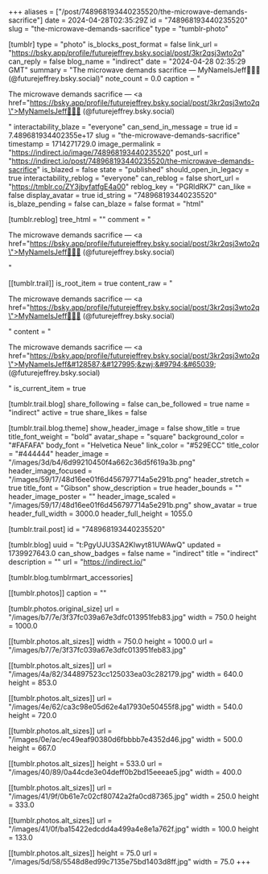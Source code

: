+++
aliases = ["/post/748968193440235520/the-microwave-demands-sacrifice"]
date = 2024-04-28T02:35:29Z
id = "748968193440235520"
slug = "the-microwave-demands-sacrifice"
type = "tumblr-photo"

[tumblr]
type = "photo"
is_blocks_post_format = false
link_url = "https://bsky.app/profile/futurejeffrey.bsky.social/post/3kr2qsj3wto2q"
can_reply = false
blog_name = "indirect"
date = "2024-04-28 02:35:29 GMT"
summary = "The microwave demands sacrifice — MyNameIsJeff🙋🏻‍♂️ (@futurejeffrey.bsky.social)"
note_count = 0.0
caption = "<p>The microwave demands sacrifice — <a href=\"https://bsky.app/profile/futurejeffrey.bsky.social/post/3kr2qsj3wto2q\">MyNameIsJeff🙋🏻‍♂️ (@futurejeffrey.bsky.social)</a></p>"
interactability_blaze = "everyone"
can_send_in_message = true
id = 7.489681934402355e+17
slug = "the-microwave-demands-sacrifice"
timestamp = 1714271729.0
image_permalink = "https://indirect.io/image/748968193440235520"
post_url = "https://indirect.io/post/748968193440235520/the-microwave-demands-sacrifice"
is_blazed = false
state = "published"
should_open_in_legacy = true
interactability_reblog = "everyone"
can_reblog = false
short_url = "https://tmblr.co/ZY3jbyfatfgE4a00"
reblog_key = "PGRldRK7"
can_like = false
display_avatar = true
id_string = "748968193440235520"
is_blaze_pending = false
can_blaze = false
format = "html"

[tumblr.reblog]
tree_html = ""
comment = "<p>The microwave demands sacrifice — <a href=\"https://bsky.app/profile/futurejeffrey.bsky.social/post/3kr2qsj3wto2q\">MyNameIsJeff🙋🏻‍♂️ (@futurejeffrey.bsky.social)</a></p>"

[[tumblr.trail]]
is_root_item = true
content_raw = "<p>The microwave demands sacrifice — <a href=\"https://bsky.app/profile/futurejeffrey.bsky.social/post/3kr2qsj3wto2q\">MyNameIsJeff🙋🏻‍♂️ (@futurejeffrey.bsky.social)</a></p>"
content = "<p>The microwave demands sacrifice &mdash; <a href=\"https://bsky.app/profile/futurejeffrey.bsky.social/post/3kr2qsj3wto2q\">MyNameIsJeff&#128587;&#127995;&zwj;&#9794;&#65039; (@futurejeffrey.bsky.social)</a></p>"
is_current_item = true

[tumblr.trail.blog]
share_following = false
can_be_followed = true
name = "indirect"
active = true
share_likes = false

[tumblr.trail.blog.theme]
show_header_image = false
show_title = true
title_font_weight = "bold"
avatar_shape = "square"
background_color = "#FAFAFA"
body_font = "Helvetica Neue"
link_color = "#529ECC"
title_color = "#444444"
header_image = "/images/3d/b4/6d99210450f4a662c36d5f619a3b.png"
header_image_focused = "/images/59/17/48d16ee01f6d456797714a5e291b.png"
header_stretch = true
title_font = "Gibson"
show_description = true
header_bounds = ""
header_image_poster = ""
header_image_scaled = "/images/59/17/48d16ee01f6d456797714a5e291b.png"
show_avatar = true
header_full_width = 3000.0
header_full_height = 1055.0

[tumblr.trail.post]
id = "748968193440235520"

[tumblr.blog]
uuid = "t:PgyUJU3SA2Klwyt81UWAwQ"
updated = 1739927643.0
can_show_badges = false
name = "indirect"
title = "indirect"
description = ""
url = "https://indirect.io/"

[tumblr.blog.tumblrmart_accessories]

[[tumblr.photos]]
caption = ""

[tumblr.photos.original_size]
url = "/images/b7/7e/3f37fc039a67e3dfc013951feb83.jpg"
width = 750.0
height = 1000.0

[[tumblr.photos.alt_sizes]]
width = 750.0
height = 1000.0
url = "/images/b7/7e/3f37fc039a67e3dfc013951feb83.jpg"

[[tumblr.photos.alt_sizes]]
url = "/images/4a/82/344897523cc125033ea03c282179.jpg"
width = 640.0
height = 853.0

[[tumblr.photos.alt_sizes]]
url = "/images/4e/62/ca3c98e05d62e4a17930e50455f8.jpg"
width = 540.0
height = 720.0

[[tumblr.photos.alt_sizes]]
url = "/images/0e/ac/ec49eaf90380d6fbbbb7e4352d46.jpg"
width = 500.0
height = 667.0

[[tumblr.photos.alt_sizes]]
height = 533.0
url = "/images/40/89/0a44cde3e04deff0b2bd15eeeae5.jpg"
width = 400.0

[[tumblr.photos.alt_sizes]]
url = "/images/41/9f/0b61e7c02cf80742a2fa0cd87365.jpg"
width = 250.0
height = 333.0

[[tumblr.photos.alt_sizes]]
url = "/images/41/0f/ba15422edcdd4a499a4e8e1a762f.jpg"
width = 100.0
height = 133.0

[[tumblr.photos.alt_sizes]]
height = 75.0
url = "/images/5d/58/5548d8ed99c7135e75bd1403d8ff.jpg"
width = 75.0
+++
